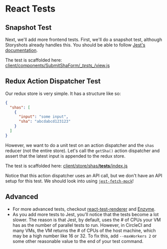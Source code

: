 
# React Tests

## Snapshot Test

Next, we'll add more frontend tests.
First, we'll do a snapshot test,
although Storyshots already handles this.
You should be able to follow [Jest's documentation](https://facebook.github.io/jest/docs/en/snapshot-testing.html).

The test is scaffolded here: [client/components/SubmitShaForm/\__tests\__/view.js](https://github.com/jonathanong/ci-reference-app/blob/master/client/components/SubmitShaForm/\__tests\__/view.js)

## Redux Action Dispatcher Test

Our redux store is very simple.
It has a structure like so:

```json
{
  "shas": [
    {
      "input": "some input",
      "sha": "abcdabcd123123"
    }
  ]
}
```

However, we want to do a unit test on an action dispatcher and the `shas` reducer (not the entire store).
Let's call the `getSha()` action dispatcher and assert that the
latest input is appended to the redux store.

The test is scaffolded here: [client/store/shas/__tests__/index.js](https://github.com/jonathanong/ci-reference-app/blob/master/client/store/shas/__tests__/index.js)

Notice that this action dispatcher uses an API call,
but we don't have an API setup for this test.
We should look into using [`jest-fetch-mock`](https://github.com/jefflau/jest-fetch-mock)!

## Advanced

- For more advanced tests, checkout [react-test-renderer](https://reactjs.org/docs/test-renderer.html) and [Enzyme](https://github.com/airbnb/enzyme).
- As you add more tests to Jest, you'll notice that the tests become a lot slower.
  The reason is that Jest, by default, uses the # of CPUs your VM has as the number
  of parallel tests to run. However, in CircleCI and many VMs, the VM returns
  the # of CPUs of the host machine, which may be a high number like 16 or 32.
  To fix this, add `--maxWorkers 2` or some other reasonable value to the end of your test command.

